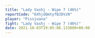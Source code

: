 ```yaml
---
title: "Lady Vashj - Wipe 7 (46%)"
reportCode: "6XhjdQmtyfBJDVzN"
player: "Pissjuana"
fight: "Lady Vashj - Wipe 7 (46%)"
date: 2021-10-03T19:05:08.133000+00:00
---
```

